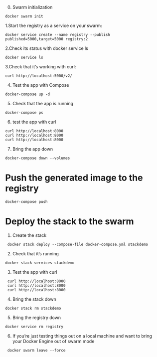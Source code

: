 0. Swarm initialization
````shell
docker swarm init
````
1.Start the registry as a service on your swarm:
````shell
docker service create --name registry --publish published=5000,target=5000 registry:2
````
2.Check its status with docker service ls
````shell
docker service ls
````
 
3.Check that it’s working with curl:
````shell
curl http://localhost:5000/v2/
````
4. Test the app with Compose
````shell
docker-compose up -d
````
5. Check that the app is running
````shell
docker-compose ps
````
6. test the app with curl
````shell
curl http://localhost:8000
curl http://localhost:8000
curl http://localhost:8000
````

7. Bring the app down
````shell
docker-compose down --volumes
````

# Push the generated image to the registry
````shell
docker-compose push
````

# Deploy the stack to the swarm
1. Create the stack
````shell
 docker stack deploy --compose-file docker-compose.yml stackdemo
````
2. Check that it’s running
````shell
docker stack services stackdemo
````
3. Test the app with curl
````shell
 curl http://localhost:8000
 curl http://localhost:8000
 curl http://localhost:8000
````
4. Bring the stack down 
````shell
docker stack rm stackdemo
````
5. Bring the registry down
````shell
docker service rm registry
````
6. If you’re just testing things out on a local machine and want to bring your Docker Engine out of swarm mode
````shell
 docker swarm leave --force
````